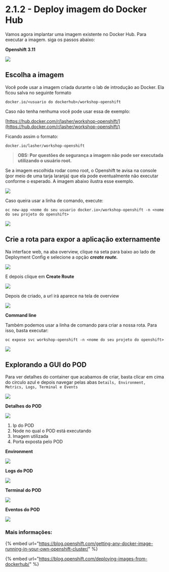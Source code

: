 # 2.1.2 - Deploy imagem do Docker Hub

Vamos agora implantar uma imagem existente no Docker Hub. Para executar a imagem. siga os passos abaixo:

**Openshift 3.11**

![](../../.gitbook/assets/deploy-image-docker-hub.gif)

## Escolha a imagem

Você pode usar a imagem criada durante o lab de introdução ao Docker. Ela ficou salva no seguinte formato

```text
docker.io/<usuario do dockerhub>/workshop-openshift
```

Caso não tenha nenhuma você pode usar essa de exemplo:

[https://hub.docker.com/r/lasher/workshop-openshift/](https://hub.docker.com/r/lasher/workshop-openshift/)

Ficando assim o formato:

```text
docker.io/lasher/workshop-openshift
```

> **OBS: Por questões de segurança a imagem não pode ser executada utilizando o usuário root.**

Se a imagem escolhida rodar como root, o Openshift te avisa na console \(por meio de uma tarja laranja\) que ela pode eventualmente não executar conforme o esperado. A imagem abaixo ilustra esse exemplo.

![](../../.gitbook/assets/img-root.gif)

Caso queira usar a linha de comando, execute:

`oc new-app <nome do seu usuario docker.io>/workshop-openshift -n <nome do seu projeto do openshift>`

![](../../.gitbook/assets/peek-2017-12-07-09-29-1.gif)

## Crie a rota para expor a aplicação externamente

Na interface web, na aba overview, clique na seta para baixo ao lado de Deployment Config e selecione a opção _**create route.**_

![](../../.gitbook/assets/selection_227.png)

E depois clique em **Create Route**

![](../../.gitbook/assets/selection_228.png)

Depois de criado, a url irá aparece na tela de overview

![](../../.gitbook/assets/selection_229.png)

**Command line**

Também podemos usar a linha de comando para criar a nossa rota. Para isso, basta executar:

`oc expose svc workshop-openshift -n <nome do seu projeto do openshift>`

![](../../.gitbook/assets/svc.gif)

## Explorando a GUI do POD

Para ver detalhes do container que acabamos de criar, basta clicar em cima do circulo azul e depois navegar pelas abas `Details, Environment, Metrics, Logs, Terminal e Events`

![](../../.gitbook/assets/overview.gif)

**Detalhes do POD**

![](../../.gitbook/assets/selection_230.png)

1. Ip do POD
2. Node no qual o POD está executando
3. Imagem utilizada
4. Porta exposta pelo POD

**Environment**

![](../../.gitbook/assets/selection_234-1.png)

**Logs do POD**

![](../../.gitbook/assets/selection_231-1.png)

**Terminal do POD**

![](../../.gitbook/assets/selection_232.png)

**Eventos do POD**

![](../../.gitbook/assets/selection_233-1.png)

### Mais informações:[ ](https://blog.openshift.com/deploying-images-from-dockerhub/)

{% embed url="https://blog.openshift.com/getting-any-docker-image-running-in-your-own-openshift-cluster/" %}

{% embed url="https://blog.openshift.com/deploying-images-from-dockerhub/" %}



